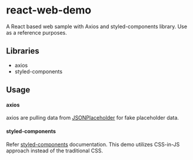 # react-web-demo
 A React based web sample with Axios and styled-components library. 
 Use as a reference purposes.

## Libraries
- axios
- styled-components

## Usage
#### axios
axios are pulling data from [JSONPlaceholder](https://jsonplaceholder.typicode.com/) for fake placeholder data.
#### styled-components
Refer [styled-components](https://styled-components.com/) documentation.
This demo utilizes CSS-in-JS approach instead of the traditional CSS.